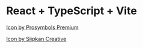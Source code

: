 # React + TypeScript + Vite

<a href="https://www.freepik.com/icon/clapperboard_2886875#fromView=keyword&term=Film&page=1&position=23&uuid=179b22bc-cd06-4f4f-8463-c7d8a7bc5cf0">Icon by Prosymbols Premium</a>

<a href="https://www.freepik.com/icon/drama_8363698#fromView=search&term=actor&page=1&position=60&track=ais">Icon by Siipkan Creative</a>